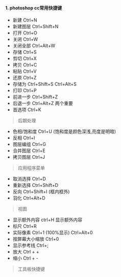 #### 1. photoshop cc常用快捷键
- 新建 Ctrl+N
- 新建图层 Ctrl+Shift+N
- 打开 Ctrl+O
- 关闭 Ctrl+W
- 关闭全部 Ctrl+Alt+W
- 存储 Ctrl+S
- 剪切 Ctrl+X
- 拷贝 Ctrl+C
- 粘贴 Ctrl+V
- 还原 Ctrl+Z
- 存储为 Ctrl+Shift+S  Ctrl+Alt+S
- 打印 Ctrl+P
- 前进一步 Ctrl+Shift+Z
- 后退一步 Ctrl+Alt+Z   两个重要
- 首选项 Ctrl+K

> 后期处理

- 色相/饱和度  Ctrl+U  (饱和度是颜色深浅,亮度是明暗)
- 反相 Ctrl+I 
- 图层编组 Ctrl+G 
- 合并图层 Ctrl+E
- 拷贝图层 Ctrl+J

> 应用程序菜单

- 取消选择 Ctrl+D
- 重新选择 Ctrl+Shift+D
- 反向 Ctrl+Shift+I (框内框外)
- 羽化 Ctrl+Alt+D

> 视图

- 显示额外内容 ctrl+H 显示额外内容
- 标尺 Ctrl+R
- 实际像素 Ctrl+1 (100%显示) Ctrl+Alt+0
- 按屏幕大小缩放 Ctrl+0
- 显示参考线 Ctrl+;
- 放大  Ctrl + +
- 缩小 Ctrl + -

> 工具板快捷键



